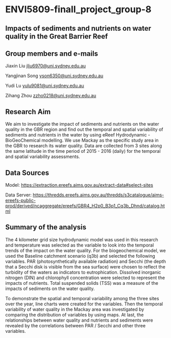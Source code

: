 # ENVI5809-finall_project_group-8
## Impacts of sediments and nutrients on water quality in the Great Barrier Reef

## Group members and e-mails
Jiaxin Liu  jliu6970@uni.sydney.edu.au

Yangjinan Song  yson6350@uni.sydney.edu.au

Yudi Lu  yulu9081@uni.sydney.edu.au

Zihang Zhou  zzho0218@uni.sydney.edu.au

## Research Aim
We aim to investigate the impact of sediments and nutrients on the water quality in the GBR region and find out the temporal and spatial variability of sediments and nutrients in the water by using eReef Hydrodynamic - BioGeoChemical modelling. We use Mackay as the specific study area in the GBR to research its water quality. Data are collected from 3 sites along the same latitude in the time period of 2015 - 2016 (daily) for the temporal and spatial variability assessments.

## Data Sources
Model: https://extraction.ereefs.aims.gov.au/extract-data#select-sites

Data Server: https://thredds.ereefs.aims.gov.au/thredds/s3catalogue/aims-ereefs-public-prod/derived/ncaggregate/ereefs/GBR4_H2p0_B3p1_Cq3b_Dhnd/catalog.html

## Summary of the analysis
The 4 kilometer grid size hydrodynamic model was used in this research and temperature was selected as the variable to look into the temporal trends of the impact on the water quality. For the biogeochemical model, we used the Baseline catchment scenario (q3b) and selected the following variables. PAR (photosynthetically available radiation) and Secchi (the depth that a Secchi disk is visible from the sea surface) were chosen to reflect the turbidity of the waters as indicators to eutrophication. Dissolved inorganic nitrogen (DIN) and chlorophyll concentration were selected to represent the impacts of nutrients. Total suspended solids (TSS) was a measure of the impacts of sediments on the water quality.

To demonstrate the spatial and temporal variability among the three sites over the year, line charts were created for the variables. Then the temporal variability of water quality in the Mackay area was investigated by comparing the distribution of variables by using maps. At last, the relationships between water quality and nutrients and sediments were revealed by the correlations between PAR / Secchi and other three variables.
